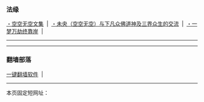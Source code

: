 ### 法缘

[・空空无空文集](https://github.com/lanna2019/lanna2019.github.io/issues/65#issue-454113136) &nbsp;|&nbsp; 
[・未央（空空无空）与下凡众佛道神及三界众生的交流](https://github.com/lanna2019/lanna2019.github.io/issues/64#issue-454107840) &nbsp;|&nbsp; 
[・一梦万劫终靠岸](https://github.com/lanna2019/lanna2019.github.io/issues/91#issue-454726509) &nbsp;|&nbsp; 

-----------------------------------------------------------



-----------------------------------------------------------
### 翻墙部落

[一键翻墙软件](https://github.com/dfh1/fq) &nbsp;|&nbsp; 


-----------------------------------------------------------


本页固定短网址：

